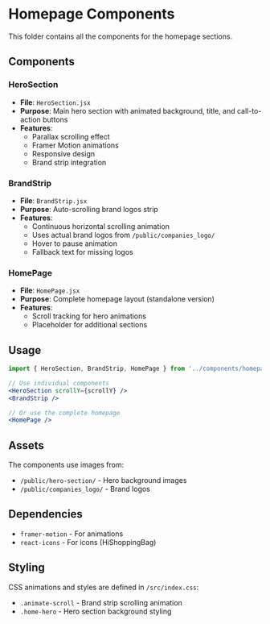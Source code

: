 # Homepage Components

This folder contains all the components for the homepage sections.

## Components

### HeroSection

- **File**: `HeroSection.jsx`
- **Purpose**: Main hero section with animated background, title, and call-to-action buttons
- **Features**:
  - Parallax scrolling effect
  - Framer Motion animations
  - Responsive design
  - Brand strip integration

### BrandStrip

- **File**: `BrandStrip.jsx`
- **Purpose**: Auto-scrolling brand logos strip
- **Features**:
  - Continuous horizontal scrolling animation
  - Uses actual brand logos from `/public/companies_logo/`
  - Hover to pause animation
  - Fallback text for missing logos

### HomePage

- **File**: `HomePage.jsx`
- **Purpose**: Complete homepage layout (standalone version)
- **Features**:
  - Scroll tracking for hero animations
  - Placeholder for additional sections

## Usage

```jsx
import { HeroSection, BrandStrip, HomePage } from '../components/homepage';

// Use individual components
<HeroSection scrollY={scrollY} />
<BrandStrip />

// Or use the complete homepage
<HomePage />
```

## Assets

The components use images from:

- `/public/hero-section/` - Hero background images
- `/public/companies_logo/` - Brand logos

## Dependencies

- `framer-motion` - For animations
- `react-icons` - For icons (HiShoppingBag)

## Styling

CSS animations and styles are defined in `/src/index.css`:

- `.animate-scroll` - Brand strip scrolling animation
- `.home-hero` - Hero section background styling
